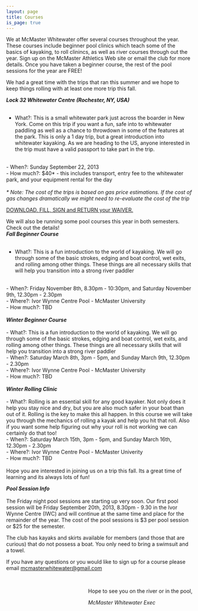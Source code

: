```yaml
---
layout: page
title: Courses
is_page: true
---
```


We at McMaster Whitewater offer several courses throughout the year. These courses include beginner pool clinics which teach some of the basics of kayaking, to roll clinincs, as well as river courses through out the year.
Sign up on the McMaster Athletics Web site or email the club for more details.  Once you have taken a beginner course, the rest of the pool sessions for the year are FREE! 

We had a great time with the trips that ran this summer and we hope to keep things rolling with at least one more trip this fall.

<b><i>Lock 32 Whitewater Centre (Rochester, NY, USA)</i></b>
<br/>
<br/>
- What?: This is a small whitewater park just across the boarder in New York. Come on this trip if you want a fun, safe into to whitewater paddling as well as a chance to throwdown in some of the features at the park.  This is only a 1 day trip, but a great introduction into whitewater kayaking. As we are heading to the US, anyone interested in the trip must have a valid passport to take part in the trip.
<br/>
- When?: Sunday September 22, 2013
<br/>
- How much?: $40* - this includes transport, entry fee to the whitewater park, and your equipment rental for the day
<br/>
<br/>
<i> * Note: The cost of the trips is based on gas price estimations.  If the cost of gas changes dramatically we might need to re-evaluate the cost of the trip</i>

[DOWNLOAD, FILL, SIGN and RETURN your WAIVER.](https://docs.google.com/viewer?a=v&pid=explorer&chrome=true&srcid=0By5iTUP7UkcbNDE3NjYxYWQtZWU1MC00ZDBhLTk0NzktNjk3NjQ0OTYxZjYy&hl=en&authkey=CO7ot4cB)

We will also be running some pool courses this year in both semesters. Check out the details!
<br/>
<b><i>Fall Beginner Course</i></b>
<br/>
<br/>
- What?: This is a fun introduction to the world of kayaking. We will go through some of the basic strokes, edging and boat control, wet exits, and rolling among other things. These things are all necessary skills that will help you transition into a strong river paddler
<br/>
- When?: Friday November 8th, 8.30pm - 10:30pm, and Saturday November 9th, 12.30pm - 2.30pm
<br/>
- Where?: Ivor Wynne Centre Pool - McMaster University
<br/>
- How much?: TBD
<br/>
<br/>
<b><i>Winter Beginner Course</i></b>
<br/>
<br/>
- What?: This is a fun introduction to the world of kayaking. We will go through some of the basic strokes, edging and boat control, wet exits, and rolling among other things. These things are all necessary skills that will help you transition into a strong river paddler
<br/>
- When?: Saturday March 8th, 3pm - 5pm, and Sunday March 9th, 12.30pm - 2.30pm 
<br/>
- Where?: Ivor Wynne Centre Pool - McMaster University
<br/>
- How much?: TBD
<br/>
<br/>
<b><i>Winter Rolling Clinic</i></b>
<br/>
<br/>
- What?: Rolling is an essential skill for any good kayaker. Not only does it help you stay nice and dry, but you are also much safer in your boat than out of it. Rolling is the key to make this all happen. In this course we will take you through the mechanics of rolling a kayak and help you hit that roll. Also if you want some help figuring out why your roll is not working we can certainly do that too! 
<br/>
- When?: Saturday March 15th, 3pm - 5pm, and Sunday March 16th, 12.30pm - 2.30pm
<br/>
- Where?: Ivor Wynne Centre Pool - McMaster Univerity
<br/>
- How much?: TBD
<br/>
<br/>
Hope you are interested in joining us on a trip this fall.  Its a great time of learning and its always lots of fun!

<b><i>Pool Session Info</i></b>
<br/>
<br/>
The Friday night pool sessions are starting up very soon. Our first pool session will be Friday September 20th, 2013, 8.30pm - 9.30 in the Ivor Wynne Centre (IWC) and will continue at the same time and place for the remainder of the year. The cost of the pool sessions is $3 per pool session or $25 for the semester.

The club has kayaks and skirts available for members (and those that are curious) that do not possess a boat.  You only need to bring a swimsuit and a towel.

If you have any questions or you would like to sign up for a course please email mcmasterwhitewater@gmail.com 
 
<div style='float:right;'>
<br/>
<p>Hope to see you on the river or in the pool,</p>
<i>McMaster Whitewater Exec</i> 
</div>


